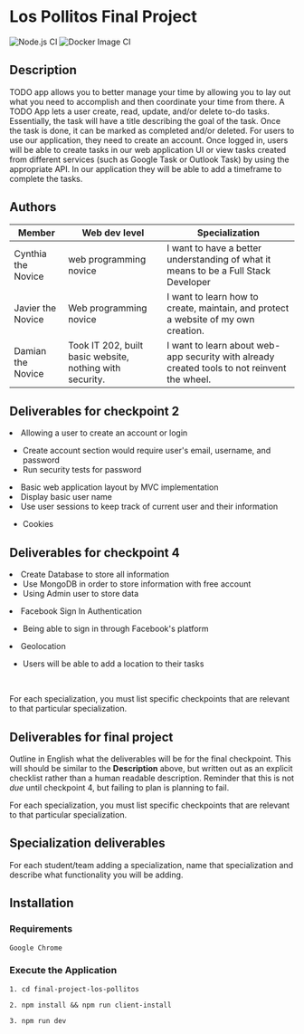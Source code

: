 # Los Pollitos Final Project
![Node.js CI](https://github.com/sikecc/los-pollitos/workflows/Node.js%20CI/badge.svg?branch=master)
![Docker Image CI](https://github.com/sikecc/los-pollitos/workflows/Docker%20Image%20CI/badge.svg?branch=master)
## Description

TODO app allows you to better manage your time by allowing you to lay out what you need to accomplish and then coordinate your time from there. A TODO App lets a user create, read, update, and/or delete to-do tasks. Essentially, the task will have a title describing the goal of the task. Once the task is done, it can be marked as completed and/or deleted. For users to use our application, they need to create an account. Once logged in, users will be able to create tasks in our web application UI or view tasks created from different services (such as Google Task or Outlook Task) by using the appropriate API. In our application they will be able to add a timeframe to complete the tasks. 


## Authors

| Member | Web dev level | Specialization |
| --- | --- | --- |
| Cynthia the Novice | web programming novice | I want to have a better understanding of what it means to be a Full Stack Developer|
| Javier the Novice | Web programming novice | I want to learn how to create, maintain, and protect a website of my own creation. |
| Damian the Novice | Took IT 202, built basic website, nothing with security. | I want to learn about web-app security with already created tools to not reinvent the wheel. | I also want to learn on how to coonect back end with from end. |

## Deliverables for checkpoint 2

<li> Allowing a user to create an account or login </li>
    <ul>
    <li>Create account section would require user's email, username, and password</li>
    <li>Run security tests for password</li>
    </ul>
<li> Basic web application layout by MVC implementation </li>
<li> Display basic user name </li>
<li> Use user sessions to keep track of current user and their information </li>
    <ul>
    <li>Cookies</li>
    </ul>

## Deliverables for checkpoint 4

<li> Create Database to store all information 
    <ul>
    <li> Use MongoDB in order to store information with free account</li>
    <li> Using Admin user to store data </li>
    </ul>
</li>

<li>Facebook Sign In Authentication</li>
    <ul>
    <li>Being able to sign in through Facebook's platform</li>
    </ul>
   
 <li>Geolocation</li>
    <ul>
    <li>Users will be able to add a location to their tasks</li>
    </ul>
</br>


For each specialization, you must list specific checkpoints that are relevant to that particular specialization.

## Deliverables for final project

Outline in English what the deliverables will be for the final checkpoint. This will should be
similar to the **Description** above, but written out as an explicit checklist rather than a human
readable description. Reminder that this is not *due* until checkpoint 4, but failing to plan is
planning to fail.

For each specialization, you must list specific checkpoints that are relevant to that particular specialization.

## Specialization deliverables

For each student/team adding a specialization, name that specialization and describe what
functionality you will be adding.

## Installation
### Requirements
```
Google Chrome
```
### Execute the Application
```
1. cd final-project-los-pollitos

2. npm install && npm run client-install

3. npm run dev
```
